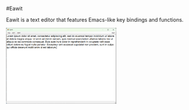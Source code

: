 #Eawit

Eawit is a text editor that features Emacs-like key bindings and functions.

<img src="https://github.com/easai/Eawit/blob/master/Eawit.png" width=300 />

